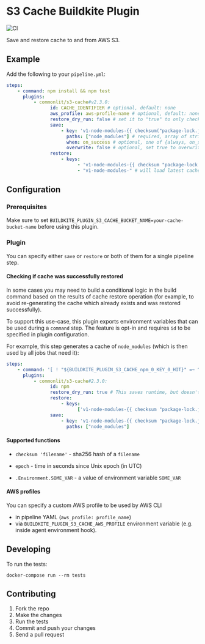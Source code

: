 # S3 Cache Buildkite Plugin

![CI](https://github.com/commonlit/s3-cache-buildkite-plugin/workflows/CI/badge.svg?branch=master)

Save and restore cache to and from AWS S3.

## Example

Add the following to your `pipeline.yml`:

```yml
steps:
    - command: npm install && npm test
      plugins:
          - commonlit/s3-cache#v2.3.0:
                id: CACHE_IDENTIFIER # optional, default: none
                aws_profile: aws-profile-name # optional, default: none
                restore_dry_run: false # set it to "true" to only check if cacheKey is present on S3 (no download / restoring)
                save:
                    - key: 'v1-node-modules-{{ checksum("package-lock.json") }}' # required
                      paths: ["node_modules"] # required, array of strings
                      when: on_success # optional, one of {always, on_success, on_failure}, default: on_success
                      overwrite: false # optional, set true to overwrite cache on S3 even if object already exists
                restore:
                    - keys:
                          - 'v1-node-modules-{{ checksum "package-lock.json" }}'
                          - "v1-node-modules-" # will load latest cache starting with v1-node-modules- (not yet implemented)
```

## Configuration

### Prerequisites

Make sure to set `BUILDKITE_PLUGIN_S3_CACHE_BUCKET_NAME=your-cache-bucket-name` before using this plugin.

### Plugin

You can specify either `save` or `restore` or both of them for a single pipeline step.

#### Checking if cache was successfully restored

In some cases you may need to build a conditional logic in the build command based on the results of cache restore operation (for example, to avoid re-generating the cache which already exists and was restored successfully).

To support this use-case, this plugin exports environment variables that can be used during a `command` step. The feature is opt-in and requires `id` to be specified in plugin configuration.

For example, this step generates a cache of `node_modules` (which is then used by all jobs that need it):

```yml
steps:
    - command: '[ ! "${BUILDKITE_PLUGIN_S3_CACHE_npm_0_KEY_0_HIT}" =~ ^(true)$ ] && npm install'
      plugins:
          - commonlit/s3-cache#2.3.0:
                id: npm
                restore_dry_run: true # This saves runtime, but doesn't check for integrity
                restore:
                    - keys:
                          ['v1-node-modules-{{ checksum "package-lock.json" }}']
                save:
                    - key: 'v1-node-modules-{{ checksum "package-lock.json" }}'
                      paths: ["node_modules"]
```

#### Supported functions

-   `checksum 'filename'` - sha256 hash of a `filename`

-   `epoch` - time in seconds since Unix epoch (in UTC)

-   `.Environment.SOME_VAR` - a value of environment variable `SOME_VAR`

#### AWS profiles

You can specify a custom AWS profile to be used by AWS CLI

-   in pipeline YAML (`aws_profile: profile_name`)
-   via `BUILDKITE_PLUGIN_S3_CACHE_AWS_PROFILE` environment variable (e.g. inside agent environment hook).

## Developing

To run the tests:

```shell
docker-compose run --rm tests
```

## Contributing

1. Fork the repo
2. Make the changes
3. Run the tests
4. Commit and push your changes
5. Send a pull request
